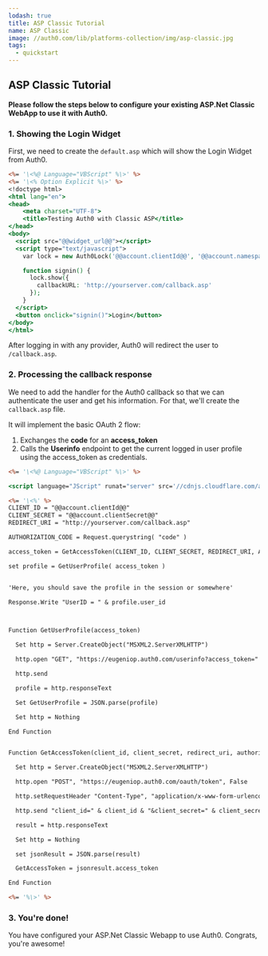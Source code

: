 ```yaml
---
lodash: true
title: ASP Classic Tutorial
name: ASP Classic
image: //auth0.com/lib/platforms-collection/img/asp-classic.jpg
tags:
  - quickstart
---
```


## ASP Classic Tutorial

**Please follow the steps below to configure your existing ASP.Net Classic WebApp to use it with Auth0.**

### 1. Showing the Login Widget

First, we need to create the `default.asp` which will show the Login Widget from Auth0.

```asp
<%= '\<%@ Language="VBScript" %\>' %>
<%= '\<% Option Explicit %\>' %>
<!doctype html>
<html lang="en">
<head>
    <meta charset="UTF-8">
    <title>Testing Auth0 with Classic ASP</title>
</head>
<body>
  <script src="@@widget_url@@"></script>
  <script type="text/javascript">
    var lock = new Auth0Lock('@@account.clientId@@', '@@account.namespace@@');

    function signin() {
      lock.show({
        callbackURL: 'http://yourserver.com/callback.asp'
      });
    }
  </script>
  <button onclick="signin()">Login</button>
</body>
</html>
```

After logging in with any provider, Auth0 will redirect the user to `/callback.asp`.

### 2. Processing the callback response

We need to add the handler for the Auth0 callback so that we can authenticate the user and get his information. For that, we'll create the `callback.asp` file.

It will implement the basic OAuth 2 flow:

1. Exchanges the **code** for an **access_token**
1. Calls the **Userinfo** endpoint to get the current logged in user profile using the access_token as credentials.

```asp
<%= '\<%@ Language="VBScript" %\>' %>

<script language="JScript" runat="server" src='//cdnjs.cloudflare.com/ajax/libs/json2/20130526/json2.js'></script>

<%= '\<%' %>
CLIENT_ID = "@@account.clientId@@"
CLIENT_SECRET = "@@account.clientSecret@@"
REDIRECT_URI = "http://yourserver.com/callback.asp"

AUTHORIZATION_CODE = Request.querystring( "code" )

access_token = GetAccessToken(CLIENT_ID, CLIENT_SECRET, REDIRECT_URI, AUTHORIZATION_CODE)

set profile = GetUserProfile( access_token )


'Here, you should save the profile in the session or somewhere'

Response.Write "UserID = " & profile.user_id



Function GetUserProfile(access_token)

  Set http = Server.CreateObject("MSXML2.ServerXMLHTTP")

  http.open "GET", "https://eugeniop.auth0.com/userinfo?access_token=" & access_token, False

  http.send

  profile = http.responseText

  Set GetUserProfile = JSON.parse(profile)

  Set http = Nothing

End Function


Function GetAccessToken(client_id, client_secret, redirect_uri, authorization_code)

  Set http = Server.CreateObject("MSXML2.ServerXMLHTTP")

  http.open "POST", "https://eugeniop.auth0.com/oauth/token", False

  http.setRequestHeader "Content-Type", "application/x-www-form-urlencoded"

  http.send "client_id=" & client_id & "&client_secret=" & client_secret & "&redirect_uri=" & server.UrlEncode(redirect_uri) & "&code=" & authorization_code & "&grant_type=authorization_code"

  result = http.responseText

  Set http = Nothing

  set jsonResult = JSON.parse(result)

  GetAccessToken = jsonresult.access_token

End Function

<%= '%\>' %>
```

### 3. You're done!

You have configured your ASP.Net Classic Webapp to use Auth0. Congrats, you're awesome!
